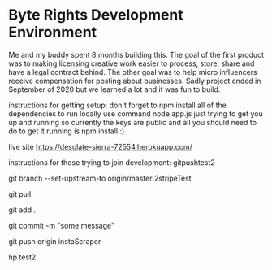 # Byte Rights Development Environment
Me and my buddy spent 8 months building this. The goal of the first product was to making licensing creative work easier to process, store, share and have a legal contract behind. The other goal was to help micro influencers receive compensation for posting about businesses. Sadly project ended in September of 2020 but we learned a lot and it was fun to build.


instructions for getting setup:
don't forget to npm install all of the dependencies
to run locally use command node app.js
just trying to get you up and running so currently the keys are public and all you should need to do to get it running is npm install :)


live site https://desolate-sierra-72554.herokuapp.com/

instructions for those trying to join development:
gitpushtest2

git branch --set-upstream-to origin/master 2stripeTest 

git pull

git add .

git commit -m "some message"

git push origin instaScraper

hp test2
